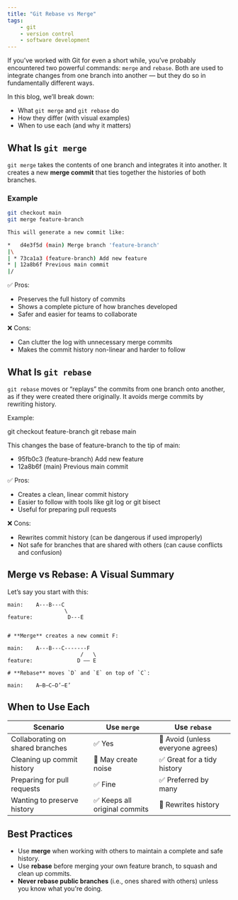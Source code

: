 ```yaml
---
title: "Git Rebase vs Merge"
tags: 
    - git
    - version control
    - software development
---
```


If you’ve worked with Git for even a short while, you’ve probably encountered two powerful commands: `merge` and `rebase`. Both are used to integrate changes from one branch into another — but they do so in fundamentally different ways.

In this blog, we’ll break down:

- What `git merge` and `git rebase` do
- How they differ (with visual examples)
- When to use each (and why it matters)

## What Is `git merge`

`git merge` takes the contents of one branch and integrates it into another. It creates a new **merge commit** that ties together the histories of both branches.

### Example

```bash
git checkout main
git merge feature-branch

This will generate a new commit like:

*   d4e3f5d (main) Merge branch 'feature-branch'
|\
| * 73ca1a3 (feature-branch) Add new feature
* | 12a8b6f Previous main commit
|/
```

✅ Pros:

- Preserves the full history of commits
- Shows a complete picture of how branches developed
- Safer and easier for teams to collaborate

❌ Cons:

- Can clutter the log with unnecessary merge commits
- Makes the commit history non-linear and harder to follow

## What Is `git rebase`

`git rebase` moves or “replays” the commits from one branch onto another, as if they were created there originally. It avoids merge commits by rewriting history.

Example:

git checkout feature-branch
git rebase main

This changes the base of feature-branch to the tip of main:

- 95fb0c3 (feature-branch) Add new feature
- 12a8b6f (main) Previous main commit

✅ Pros:

- Creates a clean, linear commit history
- Easier to follow with tools like git log or git bisect
- Useful for preparing pull requests

❌ Cons:

- Rewrites commit history (can be dangerous if used improperly)
- Not safe for branches that are shared with others (can cause conflicts and confusion)

## Merge vs Rebase: A Visual Summary

Let’s say you start with this:

```plaintext
main:    A---B---C
                  \
feature:           D---E


# **Merge** creates a new commit F:

main:    A---B---C-------F
                       /   \
feature:              D —– E

# **Rebase** moves `D` and `E` on top of `C`:

main:    A—B—C—D’—E’
```

## When to Use Each

| Scenario                         | Use `merge`                         | Use `rebase`                      |
|----------------------------------|-------------------------------------|----------------------------------|
| Collaborating on shared branches | ✅ Yes                              | 🚫 Avoid (unless everyone agrees) |
| Cleaning up commit history       | 🚫 May create noise                 | ✅ Great for a tidy history       |
| Preparing for pull requests      | ✅ Fine                             | ✅ Preferred by many              |
| Wanting to preserve history      | ✅ Keeps all original commits       | 🚫 Rewrites history               |

## Best Practices

- Use **merge** when working with others to maintain a complete and safe history.
- Use **rebase** before merging your own feature branch, to squash and clean up commits.
- **Never rebase public branches** (i.e., ones shared with others) unless you know what you're doing.
